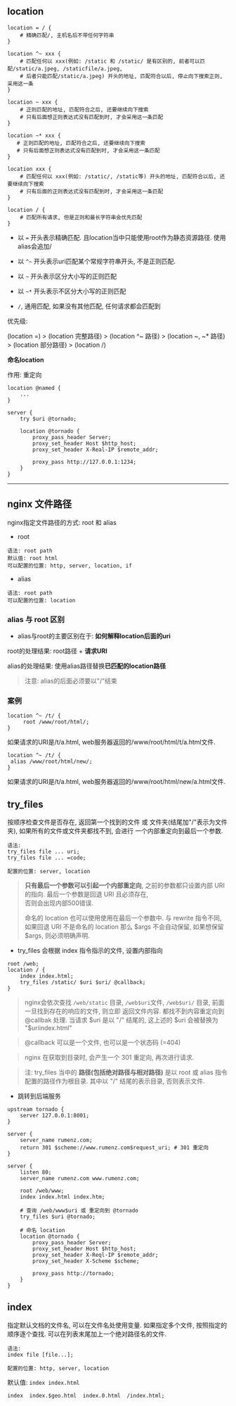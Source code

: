 ## location

```
location = / {
    # 精确匹配/, 主机名后不带任何字符串
}

location ^~ xxx {
    # 匹配任何以 xxx(例如: /static 和 /static/ 是有区别的, 前者可以匹配/static/a.jpeg, /staticfile/a.jpeg, 
    # 后者只能匹配/static/a.jpeg) 开头的地址, 匹配符合以后, 停止向下搜索正则, 采用这一条
}

location ~ xxx {
    # 正则匹配的地址, 匹配符合之后, 还要继续向下搜索
    # 只有后面想正则表达式没有匹配到时, 才会采用这一条匹配
} 

location ~* xxx {
   # 正则匹配的地址, 匹配符合之后, 还要继续向下搜索
   # 只有后面想正则表达式没有匹配到时, 才会采用这一条匹配
}

location xxx {
    # 匹配任何以 xxx(例如: /static/, /static等) 开头的地址, 匹配符合以后, 还要继续向下搜索
    # 只有后面的正则表达式没有匹配到时, 才会采用这一条匹配
}

location / {
    # 匹配所有请求, 但是正则和最长字符串会优先匹配
}
```

- 以 `=` 开头表示精确匹配. 且location当中只能使用root作为静态资源路径. 使用alias会追加/

- 以 `^~` 开头表示uri匹配某个常规字符串开头, 不是正则匹配.

- 以 `~` 开头表示区分大小写的正则匹配

- 以 `~*` 开头表示不区分大小写的正则匹配

- `/`, 通用匹配, 如果没有其他匹配, 任何请求都会匹配到

优先级:

(location =) > (location 完整路径) > (location ^~ 路径) > (location ~, ~* 路径) > (location 部分路径) > 
(location /)


**命名location**

作用: 重定向

```
location @named {
    ...
}
```

```
server {
    try $uri @tornado;
    
    location @tornado {
        proxy_pass_header Server;
        proxy_set_header Host $http_host;
        proxy_set_header X-Real-IP $remote_addr;
        
        proxy_pass http://127.0.0.1:1234;
    }
}
```

---

## nginx 文件路径

nginx指定文件路径的方式: root 和 alias

- root

```
语法: root path
默认值: root html
可以配置的位置: http, server, location, if
```

- alias

```
语法: root path
可以配置的位置: location
```

### alias 与 root 区别

- alias与root的主要区别在于: **如何解释location后面的uri**

root的处理结果: root路径 + **请求URI**

alias的处理结果: 使用alias路径替换**已匹配的location路径**

> 注意: alias的后面必须要以"/"结束


### 案例

```
location ^~ /t/ {
     root /www/root/html/;
}
```

如果请求的URI是/t/a.html, web服务器返回的/www/root/html/t/a.html文件.


```
location ^~ /t/ {
 alias /www/root/html/new/;
}
```

如果请求的URI是/t/a.html, web服务器返回的/www/root/html/new/a.html文件.

## try_files 

按顺序检查文件是否存在, 返回第一个找到的文件 或 文件夹(结尾加"/"表示为文件夹), 如果所有的文件或文件夹都找不到, 会进行
一个内部重定向到最后一个参数.

```
语法:
try_files file ... uri;     
try_files file ... =code;
     
配置的位置: server, location
```

> **只有最后一个参数可以引起一个内部重定向**, 之前的参数都只设置内部 URI 的指向. 最后一个参数是回退 URI 且必须存在,  
否则会出现内部500错误. 
>
> 命名的 location 也可以使用使用在最后一个参数中. 与 rewrite 指令不同, 如果回退 URI 不是命名的 location 那么 $args 
> 不会自动保留, 如果想保留 $args, 则必须明确声明.


- try_files 会根据 index 指令指示的文件, 设置内部指向

```
root /web;
location / {
    index index.html;
    try_files /static/ $uri $uri/ @callback;
}
```

> nginx会依次查找 `/web/static` 目录, `/web$uri`文件, `/web$uri/` 目录, 前面一旦找到存在的响应的文件, 则立即
> 返回文件内容. 都找不到内容重定向到 @callbak 处理. 当请求 $uri 是以 "/" 结尾的, 这上述的 $uri 会被替换为 "$uriindex.html"

> @callback 可以是一个文件, 也可以是一个状态码 (=404)

> nginx 在获取到目录时, 会产生一个 301 重定向, 再次进行请求.

> 注: try_files 当中的 **路径(包括绝对路径与相对路径)** 是以 root 或 alias 指令配置的路径作为根目录. 其中以 "/" 
> 结尾的表示目录, 否则表示文件.

- 跳转到后端服务

```
upstream tornado {
    server 127.0.0.1:8001;
}

server {
    server_name rumenz.com;
    return 301 $scheme://www.rumenz.com$request_uri; # 301 重定向
}

server {
    listen 80;
    server_name rumenz.com www.rumenz.com;
    
    root /web/www;
    index index.html index.htm;
    
    # 查询 /web/www$uri 或 重定向到 @tornado
    try_files $uri @tornado; 
    
    # 命名 location
    location @tornado {
        proxy_pass_header Server;
        proxy_set_header Host $http_host;
        proxy_set_header X-Reql-IP $remote_addr;
        proxy_set_header X-Scheme $scheme;
        
        proxy_pass http://tornado;
    }
}
```


## index

指定默认文档的文件名, 可以在文件名处使用变量. 如果指定多个文件, 按照指定的顺序逐个查找. 可以在列表末尾加上一个绝对路径名的文件.

```
语法: 
index file [file...];

配置的位置: http, server, location
```

默认值: `index index.html`

```
index  index.$geo.html  index.0.html  /index.html;
```
